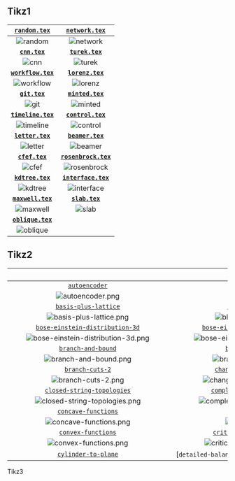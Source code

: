 ## Tikz1

| [**`random.tex`**](Tikz1/data/random/random.tex)              | [**`network.tex`**](Tikz1/data/network/network.tex)           |
| :-----------------------------------------------------: | :-----------------------------------------------------: |
| ![random](Tikz1/data/random/random.jpg)                       | ![network](Tikz1/data/network/network.jpg)                    |
| [**`cnn.tex`**](Tikz1/data/cnn/cnn.tex)                       | [**`turek.tex`**](Tikz1/data/turek/turek.tex)                 |
| ![cnn](Tikz1/data/cnn/cnn.jpg)                                | ![turek](Tikz1/data/turek/turek.jpg)                          |
| [**`workflow.tex`**](Tikz1/data/workflow/workflow.tex)        | [**`lorenz.tex`**](Tikz1/data/lorenz/lorenz.tex)              |
| ![workflow](Tikz1/data/workflow/workflow.jpg)                 | ![lorenz](Tikz1/data/lorenz/lorenz.jpg)                       |
| [**`git.tex`**](Tikz1/data/git/git.tex)                       | [**`minted.tex`**](Tikz1/data/minted/minted.tex)              |
| ![git](Tikz1/data/git/git.jpg)                                | ![minted](Tikz1/data/minted/minted.jpg)                       |
| [**`timeline.tex`**](Tikz1/data/timeline/timeline.tex)        | [**`control.tex`**](Tikz1/data/control/control.tex)           |
| ![timeline](Tikz1/data/timeline/timeline.jpg)                 | ![control](Tikz1/data/control/control.jpg)                    |
| [**`letter.tex`**](Tikz1/data/letter/letter.tex)              | [**`beamer.tex`**](Tikz1/data/beamer/beamer.tex)              |
| ![letter](Tikz1/data/letter/letter.jpg)                       | ![beamer](Tikz1/data/beamer/beamer.jpg)                       |
| [**`cfef.tex`**](Tikz1/data/cfef/cfef.tex)                    | [**`rosenbrock.tex`**](Tikz1/data/rosenbrock/rosenbrock.tex)  |
| ![cfef](Tikz1/data/cfef/cfef.jpg)                             | ![rosenbrock](Tikz1/data/rosenbrock/rosenbrock.jpg)           |
| [**`kdtree.tex`**](Tikz1/data/kdtree/kdtree.tex)              | [**`interface.tex`**](Tikz1/data/interface/interface.tex)     |
| ![kdtree](Tikz1/data/kdtree/kdtree.jpg)                       | ![interface](Tikz1/data/interface/interface.jpg)              |
| [**`maxwell.tex`**](Tikz1/data/maxwell/maxwell.tex)           | [**`slab.tex`**](Tikz1/data/slab/slab.tex)                    |
| ![maxwell](Tikz1/data/maxwell/maxwell.jpg)                    | ![slab](Tikz1/data/slab/slab.jpg)                             |
| [**`oblique.tex`**](Tikz1/data/oblique/oblique.tex)           |                                                               |
| ![oblique](Tikz1/data/oblique/oblique.jpg)                    |                                                               |
     


## Tikz2

| &emsp;&emsp;&emsp;&emsp;&emsp;&emsp;&emsp;&emsp;&emsp;&emsp;&emsp;&emsp;&emsp;&emsp;&emsp;&emsp;&emsp;&emsp;&emsp;&emsp;&emsp;&emsp; | &emsp;&emsp;&emsp;&emsp;&emsp;&emsp;&emsp;&emsp;&emsp;&emsp;&emsp;&emsp;&emsp;&emsp;&emsp;&emsp;&emsp;&emsp;&emsp;&emsp;&emsp;&emsp; |
| :----------------------------------------------------------------------------------------------------------------------------------: | :----------------------------------------------------------------------------------------------------------------------------------: |
|                                      [`autoencoder`](Tikz2/assets/autoencoder/autoencoder.tex)                                      |                                           [`aviary`](Tikz2/assets/aviary/aviary.tex)                                           |
|                                       ![`autoencoder.png`](Tikz2/assets/autoencoder/autoencoder.png)                                       |                                              ![`aviary.png`](Tikz2/assets/aviary/aviary.png)                                               |
|                               [`basis-plus-lattice`](Tikz2/assets/basis-plus-lattice/basis-plus-lattice.tex)                               |                                     [`bloch-sphere`](Tikz2/assets/bloch-sphere/bloch-sphere.tex)                                     |
|                            ![`basis-plus-lattice.png`](Tikz2/assets/basis-plus-lattice/basis-plus-lattice.png)                             |                                     ![`bloch-sphere.png`](Tikz2/assets/bloch-sphere/bloch-sphere.png)                                      |
|                    [`bose-einstein-distribution-3d`](Tikz2/assets/bose-einstein-distribution-3d/bose-einstein-distribution-3d.tex)                    |                       [`bose-einstein-distribution`](Tikz2/assets/bose-einstein-distribution/bose-einstein-distribution.tex)                       |
|            ![`bose-einstein-distribution-3d.png`](Tikz2/assets/bose-einstein-distribution-3d/bose-einstein-distribution-3d.png)            |                ![`bose-einstein-distribution.png`](Tikz2/assets/bose-einstein-distribution/bose-einstein-distribution.png)                 |
|                                 [`branch-and-bound`](Tikz2/assets/branch-and-bound/branch-and-bound.tex)                                 |                                    [`branch-cuts-1`](Tikz2/assets/branch-cuts-1/branch-cuts-1.tex)                                    |
|                               ![`branch-and-bound.png`](Tikz2/assets/branch-and-bound/branch-and-bound.png)                                |                                    ![`branch-cuts-1.png`](Tikz2/assets/branch-cuts-1/branch-cuts-1.png)                                    |
|                                    [`branch-cuts-2`](Tikz2/assets/branch-cuts-2/branch-cuts-2.tex)                                    |                              [`change-of-variables`](Tikz2/assets/change-of-variables/change-of-variables.tex)                              |
|                                    ![`branch-cuts-2.png`](Tikz2/assets/branch-cuts-2/branch-cuts-2.png)                                    |                           ![`change-of-variables.png`](Tikz2/assets/change-of-variables/change-of-variables.png)                           |
|                         [`closed-string-topologies`](Tikz2/assets/closed-string-topologies/closed-string-topologies.tex)                         |                            [`complex-sign-function`](Tikz2/assets/complex-sign-function/complex-sign-function.tex)                            |
|                   ![`closed-string-topologies.png`](Tikz2/assets/closed-string-topologies/closed-string-topologies.png)                    |                        ![`complex-sign-function.png`](Tikz2/assets/complex-sign-function/complex-sign-function.png)                        |
|                                [`concave-functions`](Tikz2/assets/concave-functions/concave-functions.tex)                                |                                           [`conv2d`](Tikz2/assets/conv2d/conv2d.tex)                                           |
|                              ![`concave-functions.png`](Tikz2/assets/concave-functions/concave-functions.png)                              |                                              ![`conv2d.png`](Tikz2/assets/conv2d/conv2d.png)                                               |
|                                 [`convex-functions`](Tikz2/assets/convex-functions/convex-functions.tex)                                 |                             [`critical-temperature`](Tikz2/assets/critical-temperature/critical-temperature.tex)                             |
|                               ![`convex-functions.png`](Tikz2/assets/convex-functions/convex-functions.png)                                |                         ![`critical-temperature.png`](Tikz2/assets/critical-temperature/critical-temperature.png)                          |
|                                [`cylinder-to-plane`](Tikz2/assets/cylinder-to-plane/cylinder-to-plane.tex)                                |                                 [`detailed-balance`](Tikz2/assets/detailed-b

Tikz3

